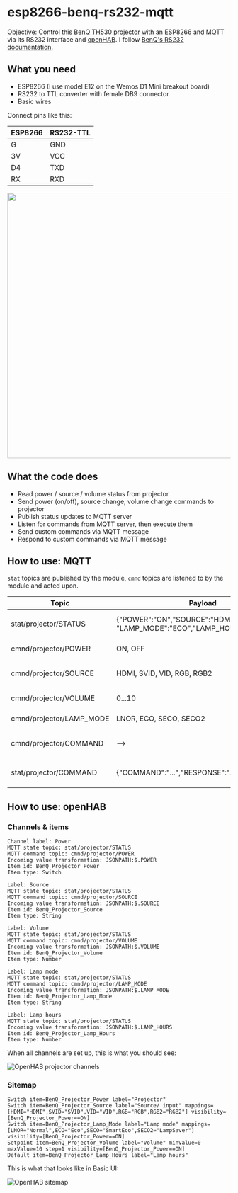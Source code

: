 # esp8266-benq-rs232-mqtt
Objective: Control this [BenQ TH530 projector](https://www.benq.eu/de-de/projector/home-entertainment/th530.html) with an ESP8266 and MQTT via its RS232 interface and [openHAB](http://openhab.org). I follow [BenQ's RS232 documentation](https://benqimage.blob.core.windows.net/driver-us-file/RS232-commands_all%20Product%20Lines.pdf).

## What you need

* ESP8266 (I use model E12 on the Wemos D1 Mini breakout board)
* RS232 to TTL converter with female DB9 connector
* Basic wires

Connect pins like this:

ESP8266 | RS232-TTL
------- | ---------
G | GND
3V | VCC
D4 | TXD
RX | RXD

<img src="https://github.com/nicolaus-hee/esp8266-benq-rs232-mqtt/blob/master/images/esp8266_rs232-ttl.jpg" width="600" />

## What the code does

* Read power / source / volume status from projector
* Send power (on/off), source change, volume change commands to projector
* Publish status updates to MQTT server
* Listen for commands from MQTT server, then execute them
* Send custom commands via MQTT message
* Respond to custom commands via MQTT message

## How to use: MQTT

`stat` topics are published by the module, `cmnd` topics are listened to by the module and acted upon.

Topic | Payload | Comment
----- | ------- | --------
stat/projector/STATUS | {"POWER":"ON","SOURCE":"HDMI","VOLUME":"4", "LAMP_MODE":"ECO","LAMP_HOURS":"105"} | Published every 5 seconds
cmnd/projector/POWER | ON, OFF | Power on or off
cmnd/projector/SOURCE | HDMI, SVID, VID, RGB, RGB2 | Set source / input
cmnd/projector/VOLUME | 0...10 | Set volume
cmnd/projector/LAMP_MODE | LNOR, ECO, SECO, SECO2 | Set lamp mode
cmnd/projector/COMMAND | --> | [Any command, e.g. vol=+](https://benqimage.blob.core.windows.net/driver-us-file/RS232-commands_all%20Product%20Lines.pdf)
stat/projector/COMMAND | {"COMMAND":"...","RESPONSE":"..."} | Returns result of above

## How to use: openHAB

### Channels & items

```
Channel label: Power
MQTT state topic: stat/projector/STATUS
MQTT command topic: cmnd/projector/POWER
Incoming value transformation: JSONPATH:$.POWER
Item id: BenQ_Projector_Power
Item type: Switch

Label: Source
MQTT state topic: stat/projector/STATUS
MQTT command topic: cmnd/projector/SOURCE
Incoming value transformation: JSONPATH:$.SOURCE
Item id: BenQ_Projector_Source
Item type: String

Label: Volume
MQTT state topic: stat/projector/STATUS
MQTT command topic: cmnd/projector/VOLUME
Incoming value transformation: JSONPATH:$.VOLUME
Item id: BenQ_Projector_Volume
Item type: Number

Label: Lamp mode
MQTT state topic: stat/projector/STATUS
MQTT command topic: cmnd/projector/LAMP_MODE
Incoming value transformation: JSONPATH:$.LAMP_MODE
Item id: BenQ_Projector_Lamp_Mode
Item type: String

Label: Lamp hours
MQTT state topic: stat/projector/STATUS
Incoming value transformation: JSONPATH:$.LAMP_HOURS
Item id: BenQ_Projector_Lamp_Hours
Item type: Number

```

When all channels are set up, this is what you should see:

![OpenHAB projector channels](https://github.com/nicolaus-hee/esp8266-benq-rs232-mqtt/blob/master/images/openhab_projector_channels.JPG)

### Sitemap

```
Switch item=BenQ_Projector_Power label="Projector"
Switch item=BenQ_Projector_Source label="Source/ input" mappings=[HDMI="HDMI",SVID="SVID",VID="VID",RGB="RGB",RGB2="RGB2"] visibility=[BenQ_Projector_Power==ON]
Switch item=BenQ_Projector_Lamp_Mode label="Lamp mode" mappings=[LNOR="Normal",ECO="Eco",SECO="SmartEco",SECO2="LampSaver"] visibility=[BenQ_Projector_Power==ON]
Setpoint item=BenQ_Projector_Volume label="Volume" minValue=0 maxValue=10 step=1 visibility=[BenQ_Projector_Power==ON]
Default item=BenQ_Projector_Lamp_Hours label="Lamp hours"
```

This is what that looks like in Basic UI:

![OpenHAB sitemap](https://github.com/nicolaus-hee/esp8266-benq-rs232-mqtt/blob/master/images/openhab_sitemap_projector_on.JPG)
